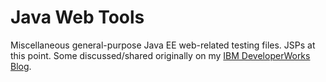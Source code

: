 # Java Web Tools
Miscellaneous general-purpose Java EE web-related testing files. JSPs at this point. Some discussed/shared originally on my [IBM DeveloperWorks Blog](https://www.ibm.com/developerworks/community/blogs/Dougclectica/).
